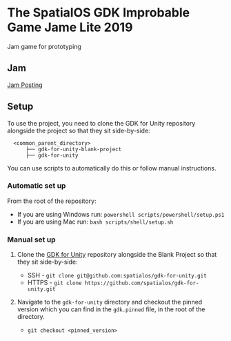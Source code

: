 # The SpatialOS GDK Improbable Game Jame Lite 2019

Jam game for prototyping

## Jam

[Jam Posting](https://forums.improbable.io/t/spatialos-gdk-game-jam-lite/5460)

## Setup

To use the project, you need to clone the GDK for Unity repository alongside the project so that they sit side-by-side:

```
  <common_parent_directory>
      ├── gdk-for-unity-blank-project
      ├── gdk-for-unity
```

You can use scripts to automatically do this or follow manual instructions.

### Automatic set up

From the root of the repository:

* If you are using Windows run: `powershell scripts/powershell/setup.ps1`
* If you are using Mac run: `bash scripts/shell/setup.sh`

### Manual set up

1. Clone the [GDK for Unity](https://github.com/spatialos/gdk-for-unity) repository alongside the Blank Project so that they sit side-by-side:
   * SSH - `git clone git@github.com:spatialos/gdk-for-unity.git`
   * HTTPS - `git clone https://github.com/spatialos/gdk-for-unity.git`
2. Navigate to the `gdk-for-unity` directory and checkout the pinned version which you can find in the `gdk.pinned` file, in the root of the directory.

   * `git checkout <pinned_version>`

